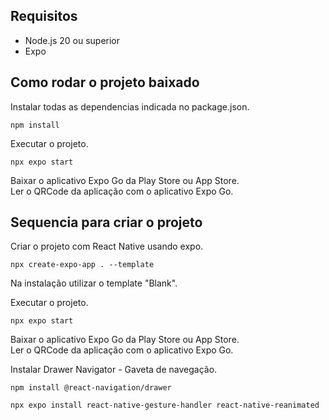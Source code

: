 ## Requisitos

* Node.js 20 ou superior
* Expo

## Como rodar o projeto baixado

Instalar todas as dependencias indicada no package.json.
```
npm install
```

Executar o projeto.
```
npx expo start
```

Baixar o aplicativo Expo Go da Play Store ou App Store.<br>
Ler o QRCode da aplicação com o aplicativo Expo Go.<br>


## Sequencia para criar o projeto

Criar o projeto com React Native usando expo.
```
npx create-expo-app . --template
```

Na instalação utilizar o template "Blank".

Executar o projeto.
```
npx expo start
```

Baixar o aplicativo Expo Go da Play Store ou App Store.<br>
Ler o QRCode da aplicação com o aplicativo Expo Go.<br>

Instalar Drawer Navigator - Gaveta de navegação.
```
npm install @react-navigation/drawer
```
```
npx expo install react-native-gesture-handler react-native-reanimated
```